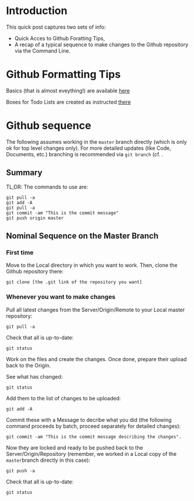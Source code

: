 # Introduction
This quick post captures two sets of info:
- Quick Acces to Github Foratting Tips,
- A recap of a typical sequence to make changes to the Github repository via the Command Line.

# Github Formatting Tips
Basics (that is almost eveything!) are available [here](https://help.github.com/articles/basic-writing-and-formatting-syntax/)

Boxes for Todo Lists are created as instructed [there](https://github.com/blog/1375-task-lists-in-gfm-issues-pulls-comments)

# Github sequence
The following assumes working in the `master` branch directly (which is only ok for top level changes only).
For more detailed updates (like Code, Documents, etc.) branching is recommended via `git branch` (cf. .

## Summary
TL;DR: The commands to use are:

    git pull -a
    git add -A
    git pull -a
    git commit -am "This is the commit message"
    git push origin master


## Nominal Sequence on the Master Branch
### First time
Move to the Local directory in which you want to work.
Then, clone the Github repository there:

    git clone [the .git link of the repository you want]

### Whenever you want to make changes
Pull all latest changes from the Server/Origin/Remote to your Local master repository:

    git pull -a

Check that all is up-to-date:

    git status

Work on the files and create the changes.
Once done, prepare their upload back to the Origin.

See what has changed:

    git status

Add them to the list of changes to be uploaded:

    git add -A

Commit these with a Message to decribe what you did (the following command proceeds by batch, proceed separately for detailed changes):

    git commit -am "This is the commit message describing the changes".

Now they are locked and ready to be pushed back to the Server/Origin/Repository (remember, we worked in a Local copy of the `master`branch directly in this case):

    git push -a

Check that all is up-to-date:

    git status
